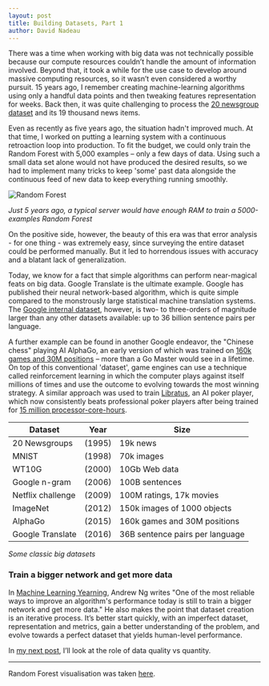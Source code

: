 ```yaml
---
layout: post
title: Building Datasets, Part 1 
author: David Nadeau
---
```


There was a time when working with big data was not technically possible because our compute resources couldn’t handle the amount of information involved. Beyond that, it took a while for the use case to develop around massive computing resources, so it wasn’t even considered a worthy pursuit. 15 years ago, I remember creating machine-learning algorithms using only a handful data points and then tweaking features representation for weeks. Back then, it was quite challenging to process the [20 newsgroup dataset](http://qwone.com/~jason/20Newsgroups/) and its 19 thousand news items.
 
Even as recently as five years ago, the situation hadn't improved much. At that time, I worked on putting a learning system with a continuous retroaction loop into production. To fit the budget, we could only train the Random Forest with 5,000 examples – only a few days of data. Using such a small data set alone would not have produced the desired results, so we had to implement many tricks to keep 'some' past data alongside the continuous feed of new data to keep everything running smoothly.

![Random Forest](../images/a_random_forest.png "Just 5 years ago, a typical server would have enough RAM to train a 5000-examples Random Forest")

*Just 5 years ago, a typical server would have enough RAM to train a 5000-examples Random Forest*


On the positive side, however, the beauty of this era was that error analysis - for one thing - was extremely easy, since surveying the entire dataset could be performed manually. But it led to horrendous issues with accuracy and a blatant lack of generalization.
 
Today, we know for a fact that simple algorithms can perform near-magical feats on big data. Google Translate is the ultimate example. Google has published their neural network-based algorithm, which is quite simple compared to the monstrously large statistical machine translation systems. The [Google internal dataset](https://arxiv.org/pdf/1611.04558v1.pdf), however, is two- to three-orders of magnitude larger than any other datasets available: up to 36 billion sentence pairs per language. 
 
A further example can be found in another Google endeavor, the "Chinese chess" playing AI AlphaGo, an early version of which was trained on [160k games and 30M positions](https://www.scientificamerican.com/article/how-the-computer-beat-the-go-master/) – more than a Go Master would see in a lifetime. On top of this conventional 'dataset', game engines can use a technique called reinforcement learning in which the computer plays against itself millions of times and use the outcome to evolving towards the most winning strategy. A similar approach was used to train [Libratus](https://en.wikipedia.org/wiki/Libratus), an AI poker player, which now consistently beats professional poker players after being trained for [15 million processor-core-hours](http://spectrum.ieee.org/automaton/robotics/artificial-intelligence/meet-the-new-ai-challenging-human-poker-pros). 

| Dataset        | Year           | Size  |
| -------------- |:-------------:| -----|
| 20 Newsgroups | (1995) | 19k news |
| MNIST | (1998) | 70k images |
| WT10G | (2000) | 10Gb Web data |
| Google n-gram | (2006) | 100B sentences |
| Netflix challenge | (2009) | 100M ratings, 17k movies |
| ImageNet | (2012) | 150k images of 1000 objects |
| AlphaGo | (2015) |160k games and 30M positions |
| Google Translate | (2016) | 36B sentence pairs per language |

*Some classic big datasets*

### Train a bigger network and get more data

In [Machine Learning Yearning](http://www.mlyearning.org/), Andrew Ng writes "One of the most reliable ways to improve an algorithm's performance today is still to train a bigger network and get more data." He also makes the point that dataset creation is an iterative process. It’s better start quickly, with an imperfect dataset, representation and metrics, gain a better understanding of the problem, and evolve towards a perfect dataset that yields human-level performance. 
 
In [my next post](http://blog.innodatalabs.com/building_datasets_part_2/), I’ll look at the role of data quality vs quantity.

---
Random Forest visualisation was taken [here](http://www.rhaensch.de/vrf.html).

